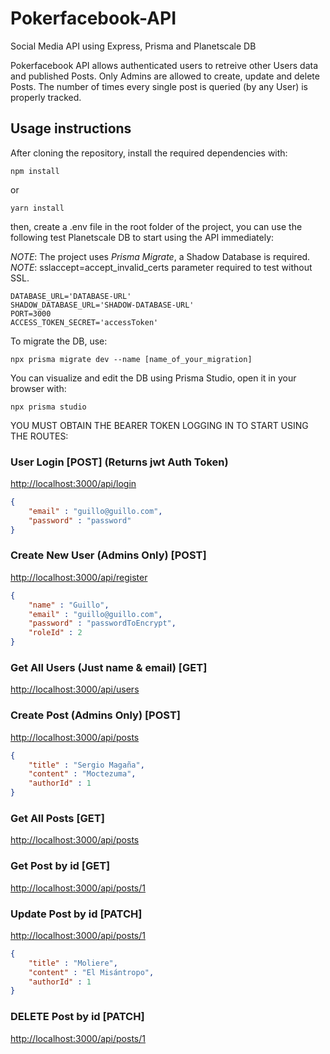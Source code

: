 # Pokerfacebook-API
Social Media API using Express, Prisma and Planetscale DB

Pokerfacebook API allows authenticated users to retreive other Users data and published Posts. Only Admins are allowed to create, update and delete Posts. 
The number of times every single post is queried (by any User) is properly tracked.


## Usage instructions

After cloning the repository, install the required dependencies with: 

```console
npm install
```
or 

```console
yarn install
```

then, create a .env file in the root folder of the project, you can use the following test Planetscale DB to start using the API immediately:

*NOTE*: The project uses *Prisma Migrate*, a Shadow Database is required.
<br/>
*NOTE*: sslaccept=accept_invalid_certs parameter required to test without SSL.

```env
DATABASE_URL='DATABASE-URL'
SHADOW_DATABASE_URL='SHADOW-DATABASE-URL'
PORT=3000
ACCESS_TOKEN_SECRET='accessToken'
```

To migrate the DB, use: 

```console
npx prisma migrate dev --name [name_of_your_migration]  
```

You can visualize and edit the DB using Prisma Studio, open it in your browser with:
```console
npx prisma studio
```

YOU MUST OBTAIN THE BEARER TOKEN LOGGING IN TO START USING THE ROUTES:

### User Login  [POST] (Returns jwt Auth Token)
[http://localhost:3000/api/login](http://localhost:3000/api/login)
```json
{
	"email" : "guillo@guillo.com",
	"password" : "password"
}
```

### Create New User (Admins Only)  [POST]
[http://localhost:3000/api/register](http://localhost:3000/api/register)
```json
{
	"name" : "Guillo",
	"email" : "guillo@guillo.com",
	"password" : "passwordToEncrypt",
	"roleId" : 2
}
```


### Get All Users (Just name & email)  [GET]
[http://localhost:3000/api/users](http://localhost:3000/api/users)


### Create Post (Admins Only)  [POST]
[http://localhost:3000/api/posts](http://localhost:3000/api/posts)
```json
{
	"title" : "Sergio Magaña",
	"content" : "Moctezuma",
	"authorId" : 1
}
```

### Get All Posts  [GET]
[http://localhost:3000/api/posts](http://localhost:3000/api/posts)

### Get Post by id  [GET]
[http://localhost:3000/api/posts/1](http://localhost:3000/api/posts/1)

### Update Post by id  [PATCH]
[http://localhost:3000/api/posts/1](http://localhost:3000/api/posts/1)

```json
{
	"title" : "Moliere",
	"content" : "El Misántropo",
	"authorId" : 1
}
```


### DELETE Post by id  [PATCH]
[http://localhost:3000/api/posts/1](http://localhost:3000/api/posts/1)
